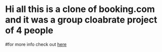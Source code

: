 <h1>Hi all this is a clone of booking.com and it was a group cloabrate project of 4 people</h1>
#for more info check out <a href="https://github.com/harshmehta813/Booking/tree/main/booking.com">here</a>
